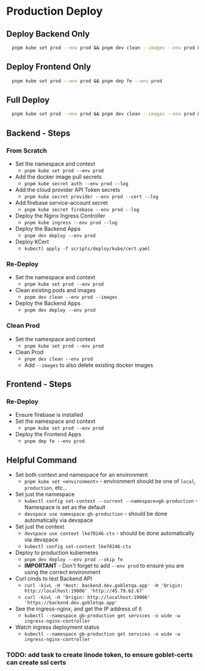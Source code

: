 # Production Deploy

## Deploy Backend Only
```sh
  pnpm kube set prod --env prod && pnpm dev clean --images --env prod && pnpm dep be --env prod
```

## Deploy Frontend Only
```sh
  pnpm kube set prod --env prod && pnpm dep fe --env prod
```

## Full Deploy
```sh
  pnpm kube set prod --env prod && pnpm dev clean --images --env prod && pnpm dep be --env prod && pnpm dep fe --env prod
```

## Backend - Steps

### From Scratch
* Set the namespace and context
  * `pnpm kube set prod --env prod`
* Add the docker image pull secrets
  * `pnpm kube secret auth --env prod --log`
* Add the cloud provider API Token secrets
  * `pnpm kube secret provider --env prod --cert --log`
* Add firebase service-account secret
  * `pnpm kube secret firebase --env prod --log`
* Deploy the Nginx Ingress Controller
  * `pnpm kube ingress --env prod --log`
* Deploy the Backend Apps
  * `pnpm dev deploy --env prod`
* Deploy KCert
  * `kubectl apply -f scripts/deploy/kube/cert.yaml`

### Re-Deploy

* Set the namespace and context
  * `pnpm kube set prod --env prod`
* Clean existing pods and images
  * `pnpm dev clean --env prod --images`
* Deploy the Backend Apps
  * `pnpm dev deploy --env prod`

### Clean Prod

* Set the namespace and context
  * `pnpm kube set prod --env prod`
* Clean Prod
  * `pnpm dev clean --env prod`
  * Add `--images` to also delete existing docker images


## Frontend - Steps

### Re-Deploy
* Ensure firebase is installed
* Set the namespace and context
  * `pnpm kube set prod --env prod`
* Deploy the Frontend Apps
  * `pnpm dep fe --env prod`


## Helpful Command
* Set both context and namespace for an environment
  * `pnpm kube set <environment>` - environment should be one of `local`, `production`, etc...
* Set just the namespace
  * `kubectl config set-context --current --namespace=gb-production` - Namespace is set as the default
  * `devspace use namespace gb-production` - should be done automatically via devspace
* Set just the context
  * `devspace use context lke70246-ctx` - should be done automatically via devspace
  * `kubectl config set-context lke70246-ctx`
* Deploy to production kubernetes
  * `pnpm dev deploy --env prod --skip fe`
  * **IMPORTANT** - Don't forget to add `--env prod` to ensure you are using the correct environment
* Curl cmds to test Backend API
  * `curl -kivL -H 'Host: backend.dev.gobletqa.app' -H 'Origin: http://localhost:19006' 'http://45.79.62.67'`
  * `curl -kivL -H 'Origin: http://localhost:19006' 'https://backend.dev.gobletqa.app'`
* See the ingress-nginx, and get the IP address of it
  * `kubectl --namespace gb-production get services -o wide -w ingress-nginx-controller`
* Watch ingress deployment status
  * `kubectl --namespace gb-production get services -o wide -w ingress-nginx-controller`


### TODO: add task to create linode token, to ensure goblet-certs can create ssl certs